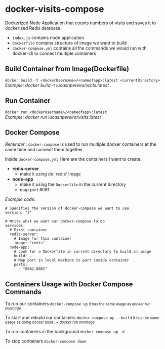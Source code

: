 # docker-visits-compose

Dockerized Node Application that counts numbers of visits and saves it to dockerized Redis database.

- `index.js` contains node application
- `Dockerfile` contains structure of image we want to build
- `docker-compose.yml` contains all the commands we would run with docker-cli to connect multiple containers

## Build Container from Image(Dockerfile)

`docker build -t <dockerUsername>/<nameofapp>:latest <currentDirectory>` <br>
<i>Example: docker build -t lucasnpereira/visits:latest . </i>

## Run Container

`docker run <dockerUsername>/<nameofapp>:latest` <br>
<i>Example: docker run lucasnpereira/visits:latest</i>

## Docker Compose

<i>Reminder : </i> `docker-compose` is used to run multiple docker containers at the same time and connect them together.

Inside `docker-compose.yml`
Here are the containers I want to create:

- <b>redis-server</b>
  - make it using de 'redis' image
- <b>node-app</b>
  - make it using the `Dockerfile` in the current directory
  - map port 8081

<i>Example code:</i>

```
# Specifies the version of docker-compose we want to use
version: "3"

# Write what we want our docker-compose to do
services:
  # First container
  redis-server:
    # Image for this container
    image: "redis"
  node-app:
    # Look for a Dockerfile in current directory to build an image
    build: .
    # Map port in local machine to port inside container
    ports:
      - "8081:8081"

```

## Containers Usage with Docker Compose Commands

To run our containers
`docker-compose up`
<small> It has the same usage as <i> docker run myImage </i> </small>

To start and rebuild our containers
`docker-compose up --build`
<small> It has the same usage as doing <i> docker build . </i> + <i> docker run myImage </i> </small>

To run containers in the background
`docker-compose up -d`

To stop containers
`docker-compose down`
